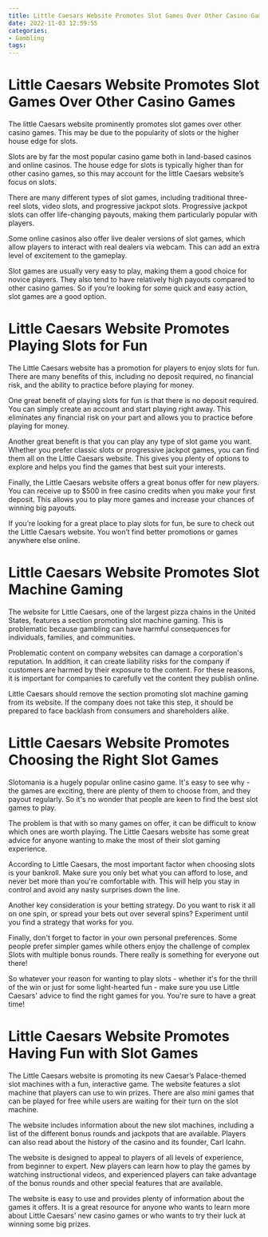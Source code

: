 ```yaml
---
title: Little Caesars Website Promotes Slot Games Over Other Casino Games
date: 2022-11-03 12:59:55
categories:
- Gambling
tags:
---
```



#  Little Caesars Website Promotes Slot Games Over Other Casino Games

The little Caesars website prominently promotes slot games over other casino games. This may be due to the popularity of slots or the higher house edge for slots.

Slots are by far the most popular casino game both in land-based casinos and online casinos. The house edge for slots is typically higher than for other casino games, so this may account for the little Caesars website’s focus on slots.

There are many different types of slot games, including traditional three-reel slots, video slots, and progressive jackpot slots. Progressive jackpot slots can offer life-changing payouts, making them particularly popular with players.

Some online casinos also offer live dealer versions of slot games, which allow players to interact with real dealers via webcam. This can add an extra level of excitement to the gameplay.

Slot games are usually very easy to play, making them a good choice for novice players. They also tend to have relatively high payouts compared to other casino games. So if you’re looking for some quick and easy action, slot games are a good option.

#  Little Caesars Website Promotes Playing Slots for Fun

The Little Caesars website has a promotion for players to enjoy slots for fun. There are many benefits of this, including no deposit required, no financial risk, and the ability to practice before playing for money.

One great benefit of playing slots for fun is that there is no deposit required. You can simply create an account and start playing right away. This eliminates any financial risk on your part and allows you to practice before playing for money.

Another great benefit is that you can play any type of slot game you want. Whether you prefer classic slots or progressive jackpot games, you can find them all on the Little Caesars website. This gives you plenty of options to explore and helps you find the games that best suit your interests.

Finally, the Little Caesars website offers a great bonus offer for new players. You can receive up to $500 in free casino credits when you make your first deposit. This allows you to play more games and increase your chances of winning big payouts.

If you’re looking for a great place to play slots for fun, be sure to check out the Little Caesars website. You won’t find better promotions or games anywhere else online.

#  Little Caesars Website Promotes Slot Machine Gaming

The website for Little Caesars, one of the largest pizza chains in the United States, features a section promoting slot machine gaming. This is problematic because gambling can have harmful consequences for individuals, families, and communities.

Problematic content on company websites can damage a corporation's reputation. In addition, it can create liability risks for the company if customers are harmed by their exposure to the content. For these reasons, it is important for companies to carefully vet the content they publish online.

Little Caesars should remove the section promoting slot machine gaming from its website. If the company does not take this step, it should be prepared to face backlash from consumers and shareholders alike.

#  Little Caesars Website Promotes Choosing the Right Slot Games

 Slotomania is a hugely popular online casino game. It's easy to see why - the games are exciting, there are plenty of them to choose from, and they payout regularly. So it's no wonder that people are keen to find the best slot games to play.

The problem is that with so many games on offer, it can be difficult to know which ones are worth playing. The Little Caesars website has some great advice for anyone wanting to make the most of their slot gaming experience.

According to Little Caesars, the most important factor when choosing slots is your bankroll. Make sure you only bet what you can afford to lose, and never bet more than you're comfortable with. This will help you stay in control and avoid any nasty surprises down the line.

Another key consideration is your betting strategy. Do you want to risk it all on one spin, or spread your bets out over several spins? Experiment until you find a strategy that works for you.

Finally, don't forget to factor in your own personal preferences. Some people prefer simpler games while others enjoy the challenge of complex Slots with multiple bonus rounds. There really is something for everyone out there!

So whatever your reason for wanting to play slots - whether it's for the thrill of the win or just for some light-hearted fun - make sure you use Little Caesars' advice to find the right games for you. You're sure to have a great time!

#  Little Caesars Website Promotes Having Fun with Slot Games

The Little Caesars website is promoting its new Caesar’s Palace-themed slot machines with a fun, interactive game. The website features a slot machine that players can use to win prizes. There are also mini games that can be played for free while users are waiting for their turn on the slot machine.

The website includes information about the new slot machines, including a list of the different bonus rounds and jackpots that are available. Players can also read about the history of the casino and its founder, Carl Icahn.

The website is designed to appeal to players of all levels of experience, from beginner to expert. New players can learn how to play the games by watching instructional videos, and experienced players can take advantage of the bonus rounds and other special features that are available.

The website is easy to use and provides plenty of information about the games it offers. It is a great resource for anyone who wants to learn more about Little Caesars’ new casino games or who wants to try their luck at winning some big prizes.